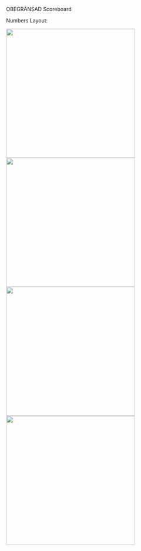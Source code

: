 OBEGRÄNSAD Scoreboard

Numbers Layout:

<img src="https://github.com/mrctln/obegraensad_scoreboard/assets/60466333/4a119a6f-1521-4d7c-8d5e-d6be83ac8ece" width="350">
<img src="https://github.com/mrctln/obegraensad_scoreboard/assets/60466333/53978584-8232-4c04-b2bb-a44cafaa7349" width="350">
<img src="https://github.com/mrctln/obegraensad_scoreboard/assets/60466333/e6f15070-4518-45c9-901b-0ff3fb7ae7fd" width="350">
<img src="https://github.com/mrctln/obegraensad_scoreboard/assets/60466333/31bf7759-5646-4a9c-bc1d-2deb49f602c8" width="350">
